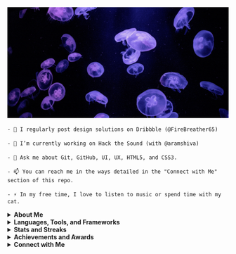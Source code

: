 <img src="github-header.gif" />

```
- 📝 I regularly post design solutions on Dribbble (@FireBreather65)

- 🌱 I’m currently working on Hack the Sound (with @aramshiva)

- 💬 Ask me about Git, GitHub, UI, UX, HTML5, and CSS3.

- 📫 You can reach me in the ways detailed in the "Connect with Me" section of this repo.

- ⚡ In my free time, I love to listen to music or spend time with my cat.
```

<!-- -  -->
<!-- - 🔭 I’m currently working on a project. -->
<!-- - 👯 I’m looking to collaborate on ... -->
<!-- - 🤔 I’m looking for help with ... -->
<!-- - 👨‍💻 All of my projects are available [in my portfolio](portfolio link) -->
<!-- - 📄 Know about my experiences [in my resume](resume link) -->
<!-- Sort with https://rahuldkjain.github.io/gh-profile-readme-generator/ -->

<details>
  <summary><b>About Me</b></summary>
  <p>Hello! My name is Malycia. I'm an event organizer who lives in the Pacific Northwest. I've been coding on and off for a few years now and I'm ready to become a more consistent learner. I hope to become a UI/UX designer in the future, so most of my coursework pertains to that.</p>
</details>

<details>
  <summary><b>Languages, Tools, and Frameworks</b></summary>
  <img title="Figma" src="https://img.shields.io/badge/figma-%23F24E1E.svg?style=for-the-badge&logo=figma&logoColor=white" />
  <img title="Git" src="https://img.shields.io/badge/git-%23F05033.svg?style=for-the-badge&logo=git&logoColor=white" />
  <img title="Github" src="https://img.shields.io/badge/github-%23121011.svg?style=for-the-badge&logo=github&logoColor=white" />
  <img title="Markdown" src="https://img.shields.io/badge/markdown-%23000000.svg?style=for-the-badge&logo=markdown&logoColor=white" />
  <img title="HTML5" src="https://img.shields.io/badge/html5-%23E34F26.svg?style=for-the-badge&logo=html5&logoColor=white" />
  <img title="CSS3" src="https://img.shields.io/badge/css3-%231572B6.svg?style=for-the-badge&logo=css3&logoColor=white" />
  <!-- use https://github.com/Ileriayo/markdown-badges -->
</details>

<details>
  <summary><b>Stats and Streaks</b></summary>
  <img align="center" src="https://github-readme-stats.vercel.app/api?username=FireBreather65&layout=compact&show_icons=true&theme=prussian" />
  <img align="center" src="https://github-readme-stats.vercel.app/api/top-langs/?username=FireBreather65&layout=compact&theme=prussian" />
  <img align="center" src="https://github-readme-streak-stats.herokuapp.com/?user=FireBreather65&theme=prussian" />
</details>

<details>
  <summary><b>Achievements and Awards</b></summary>
  <img align="center" src="https://github-profile-trophy.vercel.app/?username=FireBreather65&theme=nord" />
</details>

<details>
  <summary><b>Connect with Me</b></summary>
  <p>You can contact me on either <a href="https://www.linkedin.com/in/malycia-a-338524282/">LinkedIn</a> or the discussions tab of this repo - I should respond within 24 hours 🙂</p>
</details>

